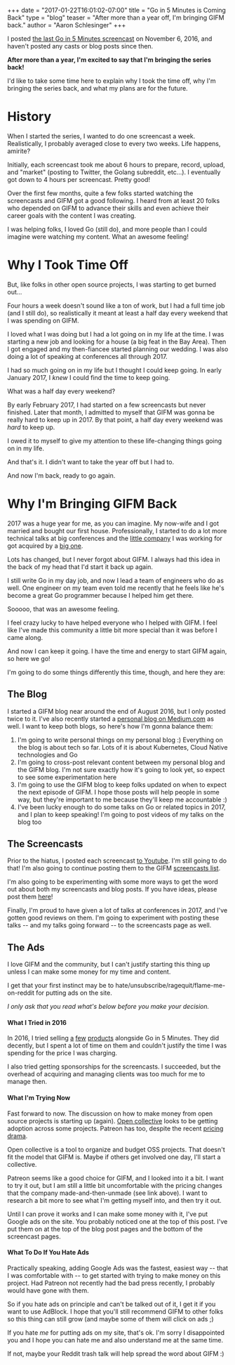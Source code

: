 +++
date = "2017-01-22T16:01:02-07:00"
title = "Go in 5 Minutes is Coming Back"
type = "blog"
teaser = "After more than a year off, I'm bringing GIFM back."
author = "Aaron Schlesinger"
+++

I posted 
[the last Go in 5 Minutes screencast](/screencast/episode_17_the_error_interface/) 
on November 6, 2016, and haven't posted any casts or blog posts since then. 

**After more than a year, I'm excited to say that I'm bringing the series back!**

I'd like to take some time here to explain why I took the time off, why I'm bringing the series back, and what my plans are for the future.

# History

When I started the series, I wanted to do one screencast a week. Realistically, I probably averaged close to every two weeks. Life happens, amirite?

Initially, each screencast took me about 6 hours to prepare, record, upload, and "market" (posting to Twitter, the Golang subreddit, etc...). I eventually got down to 4 hours per screencast. Pretty good!

Over the first few months, quite a few folks started watching the screencasts and GIFM got a good following. I heard from at least 20 folks who depended on GIFM to advance their skills and even achieve their career goals with the content I was creating.

I was helping folks, I loved Go (still do), and more people than I could imagine were watching my content. What an awesome feeling!

# Why I Took Time Off

But, like folks in other open source projects, I was starting to get burned out...

Four hours a week doesn't sound like a ton of work, but I had a full time job (and I still do), so realistically it meant at least a half day every weekend that I was spending on GIFM.

I loved what I was doing but I had a lot going on in my life at the time. I was starting a new job and looking for a house (a big feat in the Bay Area). Then I got engaged and my then-fiancee started planning our wedding. I was also doing a lot of speaking at conferences all through 2017.

I had so much going on in my life but I thought I could keep going. In early January 2017, I _knew_ I could find the time to keep going.

What was a half day every weekend?

By early February 2017, I had started on a few screencasts but never finished. Later that month, I admitted to myself that GIFM was gonna be really hard to keep up in 2017. By that point, a half day every weekend was _hard_ to keep up.

I owed it to myself to give my attention to these life-changing things going on in my life.

And that's it. I didn't want to take the year off but I had to.

And now I'm back, ready to go again.

# Why I'm Bringing GIFM Back

2017 was a huge year for me, as you can imagine. My now-wife and I got married and bought our first house. Professionally, I started to do a lot more technical talks at big conferences and the [little company](https://deis.com) I was working for got acquired by a [big one](https://microsoft.com).

Lots has changed, but I never forgot about GIFM. I always had this idea in the back of my head that I'd start it back up again.

I still write Go in my day job, and now I lead a team of engineers who do as well. One engineer on my team even told me recently that he feels like he's become a great Go programmer because I helped him get there.

Sooooo, that was an awesome feeling.

I feel crazy lucky to have helped everyone who I helped with GIFM. I feel like I've made this community a little bit more special than it was before I came along.

And now I can keep it going. I have the time and energy to start GIFM again, so here we go!

I'm going to do some things differently this time, though, and here they are:

## The Blog

I started a GIFM blog near around the end of August 2016, but I only posted twice to it. I've also recently started a [personal blog on Medium.com](https://medium.com/@arschles) as well. I want to keep both blogs, so here's how I'm gonna balance them:

1. I'm going to write personal things on my personal blog :) Everything on the blog is about tech so far. Lots of it is about Kubernetes, Cloud Native technologies and Go
1. I'm going to cross-post relevant content between my personal blog and the GIFM blog. I'm not sure exactly how it's going to look yet, so expect to see some experimentation here
1. I'm going to use the GIFM blog to keep folks updated on when to expect the next episode of GIFM. I hope those posts will help people in some way, but they're important to me because they'll keep me accountable :)
1. I've been lucky enough to do some talks on Go or related topics in 2017, and I plan to keep speaking! I'm going to post videos of my talks on the blog too

## The Screencasts

Prior to the hiatus, I posted each screencast [to Youtube](https://www.youtube.com/channel/UC2GHqYE3fVJMncbrRd8AqcA). I'm still going to do that! I'm also going to continue posting them to the GIFM [screencasts list](https://www.goin5minutes.com/screencasts/).

I'm also going to be experimenting with some more ways to get the word out about both my screencasts and blog posts. If you have ideas, please post them [here](https://github.com/arschles/go-in-5-minutes/issues/new)!

Finally, I'm proud to have given a lot of talks at conferences in 2017, and I've gotten good reviews on them. I'm going to experiment with posting these talks -- and my talks going forward -- to the screencasts page as well.

## The Ads

I love GIFM and the community, but I can't justify starting this thing up unless I can make some money for my time and content.

I get that your first instinct may be to hate/unsubscribe/ragequit/flame-me-on-reddit for putting ads on the site. 

_I only ask that you read what's below before you make your decision._

#### What I Tried in 2016

In 2016, I tried selling [a](https://gumroad.com/products/yVKMQ) [few](https://gumroad.com/products/zPgyB) [products](https://gumroad.com/products/piJiE) alongside Go in 5 Minutes. They did decently, but I spent a lot of time on them and couldn't justify the time I was spending for the price I was charging.

I also tried getting sponsorships for the screencasts. I succeeded, but the overhead of acquiring and managing clients was too much for me to manage then.

#### What I'm Trying Now

Fast forward to now. The discussion on how to make money from open source projects is starting up (again). [Open collective](https://opencollective.com/) looks to be getting adoption across some projects. Patreon has too, despite the recent [pricing drama](https://www.engadget.com/2017/12/13/patreon-will-not-change-its-fee-structure/).

Open collective is a tool to organize and budget OSS projects. That doesn't fit the model that GIFM is. Maybe if others get involved one day, I'll start a collective.

Patreon seems like a good choice for GIFM, and I looked into it a bit. I want to try it out, but I am still a little bit uncomfortable with the pricing changes that the company made-and-then-unmade (see link above). I want to research a bit more to see what I'm getting myself into, and then try it out.

Until I can prove it works and I can make some money with it, I've put Google ads on the site. You probably noticed one at the top of this post. I've put them on at the top of the blog post pages and the bottom of the screencast pages.

#### What To Do If You Hate Ads

Practically speaking, adding Google Ads was the fastest, easiest way -- that I was comfortable with -- to get started with trying to make money on this project. Had Patreon not recently had the bad press recently, I probably would have gone with them. 

So if you hate ads on principle and can't be talked out of it, I get it if you want to use AdBlock. I hope that you'll still recommend GIFM to other folks so this thing can still grow (and maybe some of them will click on ads ;)

If you hate _me_ for putting ads on my site, that's ok. I'm sorry I disappointed you and I hope you can hate me and also understand me at the same time.

If not, maybe your Reddit trash talk will help spread the word about GIFM :)